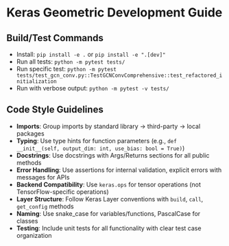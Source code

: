 # Keras Geometric Development Guide

## Build/Test Commands
- Install: `pip install -e .` or `pip install -e ".[dev]"`
- Run all tests: `python -m pytest tests/`
- Run specific test: `python -m pytest tests/test_gcn_conv.py::TestGCNConvComprehensive::test_refactored_initialization`
- Run with verbose output: `python -m pytest -v tests/`

## Code Style Guidelines
- **Imports**: Group imports by standard library → third-party → local packages
- **Typing**: Use type hints for function parameters (e.g., `def __init__(self, output_dim: int, use_bias: bool = True)`)
- **Docstrings**: Use docstrings with Args/Returns sections for all public methods
- **Error Handling**: Use assertions for internal validation, explicit errors with messages for APIs
- **Backend Compatibility**: Use `keras.ops` for tensor operations (not TensorFlow-specific operations)
- **Layer Structure**: Follow Keras Layer conventions with `build`, `call`, `get_config` methods
- **Naming**: Use snake_case for variables/functions, PascalCase for classes
- **Testing**: Include unit tests for all functionality with clear test case organization
